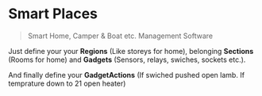 # Smart Places

> Smart Home, Camper &amp; Boat etc. Management Software

Just define your your **Regions** (Like storeys for home), belonging **Sections** (Rooms for home) and **Gadgets** (Sensors, relays, swiches, sockets etc.).

And finally define your **GadgetActions** (If swiched pushed open lamb. If temprature down to 21 open heater)
